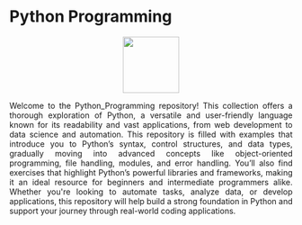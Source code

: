 # Python Programming
<div align="center">
<img src="https://cdn.worldvectorlogo.com/logos/python-5.svg" width="100" height="auto">
</div>
<p align="justify">Welcome to the Python_Programming repository! This collection offers a thorough exploration of Python, a versatile and user-friendly language known for its readability and vast applications, from web development to data science and automation. This repository is filled with examples that introduce you to Python’s syntax, control structures, and data types, gradually moving into advanced concepts like object-oriented programming, file handling, modules, and error handling. You’ll also find exercises that highlight Python’s powerful libraries and frameworks, making it an ideal resource for beginners and intermediate programmers alike. Whether you're looking to automate tasks, analyze data, or develop applications, this repository will help build a strong foundation in Python and support your journey through real-world coding applications.</p>

